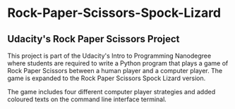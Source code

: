 # Rock-Paper-Scissors-Spock-Lizard
## Udacity's Rock Paper Scissors Project
This project is part of the Udacity's Intro to Programming Nanodegree where students are required to write a Python program that plays a game of Rock Paper Scissors between a human player and a computer player. The game is expanded to the Rock Paper Scissors Spock Lizard version.

The game includes four different computer player strategies and added coloured texts on the command line interface terminal.
